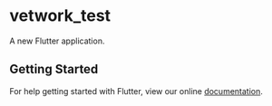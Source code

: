 # vetwork_test

A new Flutter application.

## Getting Started

For help getting started with Flutter, view our online
[documentation](https://flutter.io/).
